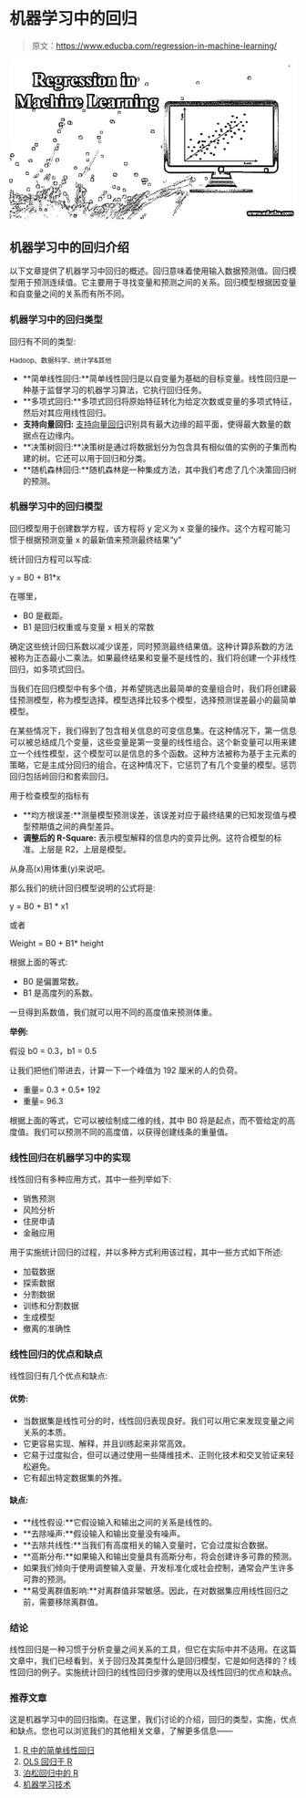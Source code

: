 # 机器学习中的回归

> 原文：<https://www.educba.com/regression-in-machine-learning/>

![regression of machine learning](img/d13e3d2448e75134e9417aee92e4aac0.png)



## 机器学习中的回归介绍

以下文章提供了机器学习中回归的概述。回归意味着使用输入数据预测值。回归模型用于预测连续值。它主要用于寻找变量和预测之间的关系。回归模型根据因变量和自变量之间的关系而有所不同。

### 机器学习中的回归类型

回归有不同的类型:

<small>Hadoop、数据科学、统计学&其他</small>

*   **简单线性回归:**简单线性回归是以自变量为基础的目标变量。线性回归是一种基于监督学习的机器学习算法，它执行回归任务。
*   **多项式回归:**多项式回归将原始特征转化为给定次数或变量的多项式特征，然后对其应用线性回归。
*   **支持向量回归:** [支持向量回归](https://www.educba.com/support-vector-regression/)识别具有最大边缘的超平面，使得最大数量的数据点在边缘内。
*   **决策树回归:**决策树是通过将数据划分为包含具有相似值的实例的子集而构建的树。它还可以用于回归和分类。
*   **随机森林回归:**随机森林是一种集成方法，其中我们考虑了几个决策回归树的预测。

### 机器学习中的回归模型

回归模型用于创建数学方程，该方程将 y 定义为 x 变量的操作。这个方程可能习惯于根据预测变量 x 的最新值来预测最终结果“y”

统计回归方程可以写成:

y = B0 + B1*x

在哪里，

*   B0 是截距。
*   B1 是回归权重或与变量 x 相关的常数

确定这些统计回归系数以减少误差，同时预测最终结果值。这种计算β系数的方法被称为正态最小二乘法。如果最终结果和变量不是线性的，我们将创建一个非线性回归，如多项式回归。

当我们在回归模型中有多个值，并希望挑选出最简单的变量组合时，我们将创建最佳预测模型，称为模型选择。模型选择比较多个模型，选择预测误差最小的最简单模型。

在某些情况下，我们得到了包含相关信息的可变信息集。在这种情况下，第一信息可以被总结成几个变量，这些变量是第一变量的线性组合。这个新变量可以用来建立一个线性模型，这个模型可以是信息的多个函数。这种方法被称为基于主元素的策略，它是主成分回归的组合。在这种情况下，它惩罚了有几个变量的模型。惩罚回归包括岭回归和套索回归。

用于检查模型的指标有

*   **均方根误差:**测量模型预测误差，该误差对应于最终结果的已知发现值与模型预期值之间的典型差异。
*   **调整后的 R-Square:** 表示模型解释的信息内的变异比例。这符合模型的标准。上层是 R2，上层是模型。

从身高(x)用体重(y)来说吧。

那么我们的统计回归模型说明的公式将是:

y = B0 + B1 * x1

或者

Weight = B0 + B1* height

根据上面的等式:

*   B0 是偏置常数。
*   B1 是高度列的系数。

一旦得到系数值，我们就可以用不同的高度值来预测体重。

**举例:**

假设 b0 = 0.3，b1 = 0.5

让我们把他们带进去，计算一下一个峰值为 192 厘米的人的负荷。

*   重量= 0.3 + 0.5* 192
*   重量= 96.3

根据上面的等式，它可以被绘制成二维的线，其中 B0 将是起点，而不管给定的高度值。我们可以预测不同的高度值，以获得创建线条的重量值。

### 线性回归在机器学习中的实现

线性回归有多种应用方式，其中一些列举如下:

*   销售预测
*   风险分析
*   住房申请
*   金融应用

用于实施统计回归的过程，并以多种方式利用该过程，其中一些方式如下所述:

*   加载数据
*   探索数据
*   分割数据
*   训练和分割数据
*   生成模型
*   撤离的准确性

### 线性回归的优点和缺点

线性回归有几个优点和缺点:

#### 优势:

*   当数据集是线性可分的时，线性回归表现良好。我们可以用它来发现变量之间关系的本质。
*   它更容易实现、解释，并且训练起来非常高效。
*   它易于过度拟合，但可以通过使用一些降维技术、正则化技术和交叉验证来轻松避免。
*   它有超出特定数据集的外推。

#### 缺点:

*   **线性假设:**它假设输入和输出之间的关系是线性的。
*   **去除噪声:**假设输入和输出变量没有噪声。
*   **去除共线性:**当我们有高度相关的输入变量时，它会过度拟合数据。
*   **高斯分布:**如果输入和输出变量具有高斯分布，将会创建许多可靠的预测。
*   如果我们倾向于使用调整输入变量、开发标准化或社会控制，通常会产生许多可靠的预测。
*   **易受离群值影响:**对离群值非常敏感。因此，在对数据集应用线性回归之前，需要移除离群值。

### 结论

线性回归是一种习惯于分析变量之间关系的工具，但它在实际中并不适用。在这篇文章中，我们已经看到，关于回归及其类型什么是回归模型，它是如何选择的？线性回归的例子。实施统计回归的线性回归步骤的使用以及线性回归的优点和缺点。

### 推荐文章

这是机器学习中的回归指南。在这里，我们讨论的介绍，回归的类型，实施，优点和缺点。您也可以浏览我们的其他相关文章，了解更多信息——

1.  [R 中的简单线性回归](https://www.educba.com/simple-linear-regression-in-r/)
2.  [OLS 回归于 R](https://www.educba.com/ols-regression-in-r/)
3.  [泊松回归中的 R](https://www.educba.com/poisson-regression-in-r/)
4.  [机器学习技术](https://www.educba.com/machine-learning-techniques/)





